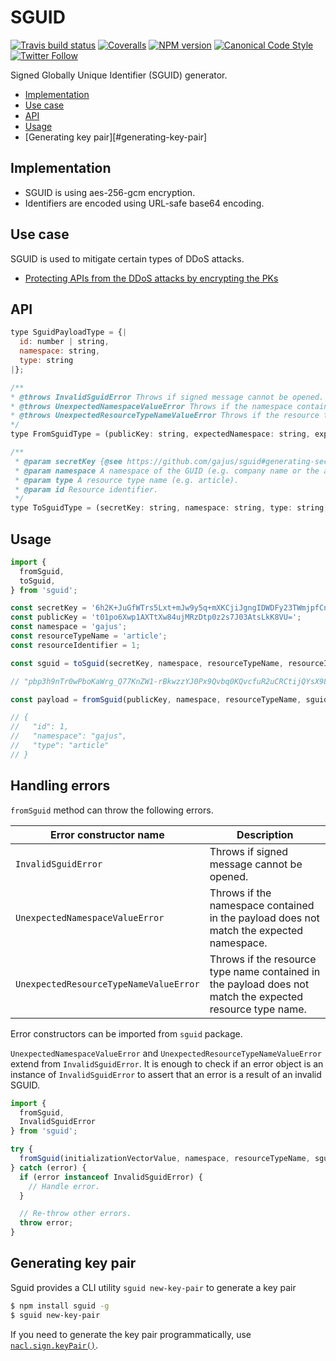 # SGUID

[![Travis build status](http://img.shields.io/travis/gajus/sguid/master.svg?style=flat-square)](https://travis-ci.org/gajus/sguid)
[![Coveralls](https://img.shields.io/coveralls/gajus/sguid.svg?style=flat-square)](https://coveralls.io/github/gajus/sguid)
[![NPM version](http://img.shields.io/npm/v/sguid.svg?style=flat-square)](https://www.npmjs.org/package/sguid)
[![Canonical Code Style](https://img.shields.io/badge/code%20style-canonical-blue.svg?style=flat-square)](https://github.com/gajus/canonical)
[![Twitter Follow](https://img.shields.io/twitter/follow/kuizinas.svg?style=social&label=Follow)](https://twitter.com/kuizinas)

Signed Globally Unique Identifier (SGUID) generator.

* [Implementation](#implementation)
* [Use case](#use-case)
* [API](#api)
* [Usage](#Usage)
* [Generating key pair][#generating-key-pair]

## Implementation

* SGUID is using aes-256-gcm encryption.
* Identifiers are encoded using URL-safe base64 encoding.

## Use case

SGUID is used to mitigate certain types of DDoS attacks.

* [Protecting APIs from the DDoS attacks by encrypting the PKs](https://medium.com/p/97a8a5090c89)

## API

```js
type SguidPayloadType = {|
  id: number | string,
  namespace: string,
  type: string
|};

/**
* @throws InvalidSguidError Throws if signed message cannot be opened.
* @throws UnexpectedNamespaceValueError Throws if the namespace contained in the payload does not match the expected namespace.
* @throws UnexpectedResourceTypeNameValueError Throws if the resource type name contained in the payload does not match the expected resource type name.
*/
type FromSguidType = (publicKey: string, expectedNamespace: string, expectedResourceTypeName: string, sguid: string) => SguidPayloadType;

/**
 * @param secretKey {@see https://github.com/gajus/sguid#generating-secret-key}
 * @param namespace A namespace of the GUID (e.g. company name or the application name).
 * @param type A resource type name (e.g. article).
 * @param id Resource identifier.
 */
type ToSguidType = (secretKey: string, namespace: string, type: string, id: number | string) => string;

```

## Usage

```js
import {
  fromSguid,
  toSguid,
} from 'sguid';

const secretKey = '6h2K+JuGfWTrs5Lxt+mJw9y5q+mXKCjiJgngIDWDFy23TWmjpfCnUBdO1fDzi6MxHMO2nTPazsnTcC2wuQrxVQ==';
const publicKey = 't01po6Xwp1AXTtXw84ujMRzDtp0z2s7J03AtsLkK8VU=';
const namespace = 'gajus';
const resourceTypeName = 'article';
const resourceIdentifier = 1;

const sguid = toSguid(secretKey, namespace, resourceTypeName, resourceIdentifier);

// "pbp3h9nTr0wPboKaWrg_Q77KnZW1-rBkwzzYJ0Px9Qvbq0KQvcfuR2uCRCtijQYsX98g1F50k50x5YKiCgnPAnsiaWQiOjEsIm5hbWVzcGFjZSI6ImdhanVzIiwidHlwZSI6ImFydGljbGUifQ"

const payload = fromSguid(publicKey, namespace, resourceTypeName, sguid);

// {
//   "id": 1,
//   "namespace": "gajus",
//   "type": "article"
// }

```


## Handling errors

`fromSguid` method can throw the following errors.

|Error constructor name|Description|
|---|---|
|`InvalidSguidError`|Throws if signed message cannot be opened.|
|`UnexpectedNamespaceValueError`|Throws if the namespace contained in the payload does not match the expected namespace.|
|`UnexpectedResourceTypeNameValueError`|Throws if the resource type name contained in the payload does not match the expected resource type name.|

Error constructors can be imported from `sguid` package.

`UnexpectedNamespaceValueError` and `UnexpectedResourceTypeNameValueError` extend from `InvalidSguidError`. It is enough to check if an error object is an instance of `InvalidSguidError` to assert that an error is a result of an invalid SGUID.

```js
import {
  fromSguid,
  InvalidSguidError
} from 'sguid';

try {
  fromSguid(initializationVectorValue, namespace, resourceTypeName, sguid);
} catch (error) {
  if (error instanceof InvalidSguidError) {
    // Handle error.
  }

  // Re-throw other errors.
  throw error;
}

```

## Generating key pair

Sguid provides a CLI utility `sguid new-key-pair` to generate a key pair

```bash
$ npm install sguid -g
$ sguid new-key-pair
```

If you need to generate the key pair programmatically, use [`nacl.sign.keyPair()`](https://github.com/dchest/tweetnacl-js/blob/master/README.md#naclsignkeypair).
